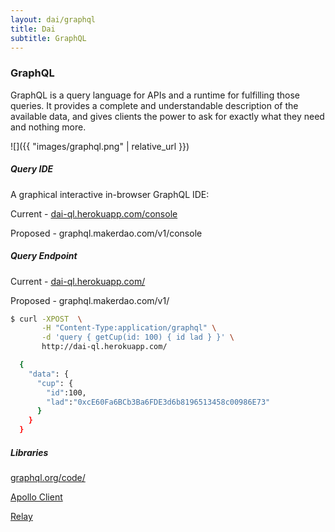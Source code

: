 ```yaml
---
layout: dai/graphql
title: Dai
subtitle: GraphQL
---
```


### GraphQL

GraphQL is a query language for APIs and a runtime for fulfilling those
queries. It provides a complete and understandable description of the
available data, and gives clients the power to ask for exactly what they need
and nothing more.

![]({{ "images/graphql.png" | relative_url }})

##### Query IDE

A graphical interactive in-browser GraphQL IDE:

Current - [dai-ql.herokuapp.com/console](https://dai-ql.herokuapp.com/console)

Proposed - graphql.makerdao.com/v1/console

##### Query Endpoint

Current - [dai-ql.herokuapp.com/](https://dai-ql.herokuapp.com/)

Proposed - graphql.makerdao.com/v1/

```bash
$ curl -XPOST  \
       -H "Content-Type:application/graphql" \
       -d 'query { getCup(id: 100) { id lad } }' \
       http://dai-ql.herokuapp.com/

  {
    "data": {
      "cup": {
        "id":100,
        "lad":"0xcE60Fa6BCb3Ba6FDE3d6b8196513458c00986E73"
      }
    }
  }
```

##### Libraries

[graphql.org/code/](http://graphql.org/code/)

[Apollo Client](https://www.apollographql.com/client)

[Relay](https://facebook.github.io/relay/docs/en/introduction-to-relay.html)
